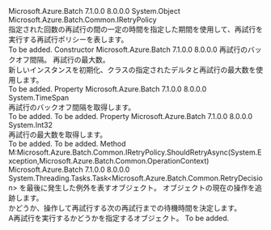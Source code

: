 <Type Name="LinearRetry" FullName="Microsoft.Azure.Batch.Common.LinearRetry">
  <TypeSignature Language="C#" Value="public class LinearRetry : Microsoft.Azure.Batch.Common.IRetryPolicy" />
  <TypeSignature Language="ILAsm" Value=".class public auto ansi beforefieldinit LinearRetry extends System.Object implements class Microsoft.Azure.Batch.Common.IRetryPolicy" />
  <TypeSignature Language="DocId" Value="T:Microsoft.Azure.Batch.Common.LinearRetry" />
  <TypeSignature Language="VB.NET" Value="Public Class LinearRetry&#xA;Implements IRetryPolicy" />
  <TypeSignature Language="F#" Value="type LinearRetry = class&#xA;    interface IRetryPolicy" />
  <AssemblyInfo>
    <AssemblyName>Microsoft.Azure.Batch</AssemblyName>
    <AssemblyVersion>7.1.0.0</AssemblyVersion>
    <AssemblyVersion>8.0.0.0</AssemblyVersion>
  </AssemblyInfo>
  <Base>
    <BaseTypeName>System.Object</BaseTypeName>
  </Base>
  <Interfaces>
    <Interface>
      <InterfaceName>Microsoft.Azure.Batch.Common.IRetryPolicy</InterfaceName>
    </Interface>
  </Interfaces>
  <Docs>
    <summary>
            指定された回数の再試行の間の一定の時間を指定した期間を使用して、再試行を実行する再試行ポリシーを表します。
            </summary>
    <remarks>To be added.</remarks>
  </Docs>
  <Members>
    <Member MemberName=".ctor">
      <MemberSignature Language="C#" Value="public LinearRetry (TimeSpan deltaBackoff, int maxRetries);" />
      <MemberSignature Language="ILAsm" Value=".method public hidebysig specialname rtspecialname instance void .ctor(valuetype System.TimeSpan deltaBackoff, int32 maxRetries) cil managed" />
      <MemberSignature Language="DocId" Value="M:Microsoft.Azure.Batch.Common.LinearRetry.#ctor(System.TimeSpan,System.Int32)" />
      <MemberSignature Language="VB.NET" Value="Public Sub New (deltaBackoff As TimeSpan, maxRetries As Integer)" />
      <MemberSignature Language="F#" Value="new Microsoft.Azure.Batch.Common.LinearRetry : TimeSpan * int -&gt; Microsoft.Azure.Batch.Common.LinearRetry" Usage="new Microsoft.Azure.Batch.Common.LinearRetry (deltaBackoff, maxRetries)" />
      <MemberType>Constructor</MemberType>
      <AssemblyInfo>
        <AssemblyName>Microsoft.Azure.Batch</AssemblyName>
        <AssemblyVersion>7.1.0.0</AssemblyVersion>
        <AssemblyVersion>8.0.0.0</AssemblyVersion>
      </AssemblyInfo>
      <Parameters>
        <Parameter Name="deltaBackoff" Type="System.TimeSpan" />
        <Parameter Name="maxRetries" Type="System.Int32" />
      </Parameters>
      <Docs>
        <param name="deltaBackoff">再試行のバックオフ間隔。</param>
        <param name="maxRetries">再試行の最大数。</param>
        <summary>
            新しいインスタンスを初期化、<see cref="T:Microsoft.Azure.Batch.Common.LinearRetry" />クラスの指定されたデルタと再試行の最大数を使用します。
            </summary>
        <remarks>To be added.</remarks>
      </Docs>
    </Member>
    <Member MemberName="DeltaBackoff">
      <MemberSignature Language="C#" Value="public TimeSpan DeltaBackoff { get; }" />
      <MemberSignature Language="ILAsm" Value=".property instance valuetype System.TimeSpan DeltaBackoff" />
      <MemberSignature Language="DocId" Value="P:Microsoft.Azure.Batch.Common.LinearRetry.DeltaBackoff" />
      <MemberSignature Language="VB.NET" Value="Public ReadOnly Property DeltaBackoff As TimeSpan" />
      <MemberSignature Language="F#" Value="member this.DeltaBackoff : TimeSpan" Usage="Microsoft.Azure.Batch.Common.LinearRetry.DeltaBackoff" />
      <MemberType>Property</MemberType>
      <AssemblyInfo>
        <AssemblyName>Microsoft.Azure.Batch</AssemblyName>
        <AssemblyVersion>7.1.0.0</AssemblyVersion>
        <AssemblyVersion>8.0.0.0</AssemblyVersion>
      </AssemblyInfo>
      <ReturnValue>
        <ReturnType>System.TimeSpan</ReturnType>
      </ReturnValue>
      <Docs>
        <summary>
            再試行のバックオフ間隔を取得します。
            </summary>
        <value>To be added.</value>
        <remarks>To be added.</remarks>
      </Docs>
    </Member>
    <Member MemberName="MaximumRetries">
      <MemberSignature Language="C#" Value="public int MaximumRetries { get; }" />
      <MemberSignature Language="ILAsm" Value=".property instance int32 MaximumRetries" />
      <MemberSignature Language="DocId" Value="P:Microsoft.Azure.Batch.Common.LinearRetry.MaximumRetries" />
      <MemberSignature Language="VB.NET" Value="Public ReadOnly Property MaximumRetries As Integer" />
      <MemberSignature Language="F#" Value="member this.MaximumRetries : int" Usage="Microsoft.Azure.Batch.Common.LinearRetry.MaximumRetries" />
      <MemberType>Property</MemberType>
      <AssemblyInfo>
        <AssemblyName>Microsoft.Azure.Batch</AssemblyName>
        <AssemblyVersion>7.1.0.0</AssemblyVersion>
        <AssemblyVersion>8.0.0.0</AssemblyVersion>
      </AssemblyInfo>
      <ReturnValue>
        <ReturnType>System.Int32</ReturnType>
      </ReturnValue>
      <Docs>
        <summary>
            再試行の最大数を取得します。
            </summary>
        <value>To be added.</value>
        <remarks>To be added.</remarks>
      </Docs>
    </Member>
    <Member MemberName="ShouldRetryAsync">
      <MemberSignature Language="C#" Value="public System.Threading.Tasks.Task&lt;Microsoft.Azure.Batch.Common.RetryDecision&gt; ShouldRetryAsync (Exception exception, Microsoft.Azure.Batch.Common.OperationContext operationContext);" />
      <MemberSignature Language="ILAsm" Value=".method public hidebysig newslot virtual instance class System.Threading.Tasks.Task`1&lt;class Microsoft.Azure.Batch.Common.RetryDecision&gt; ShouldRetryAsync(class System.Exception exception, class Microsoft.Azure.Batch.Common.OperationContext operationContext) cil managed" />
      <MemberSignature Language="DocId" Value="M:Microsoft.Azure.Batch.Common.LinearRetry.ShouldRetryAsync(System.Exception,Microsoft.Azure.Batch.Common.OperationContext)" />
      <MemberSignature Language="F#" Value="abstract member ShouldRetryAsync : Exception * Microsoft.Azure.Batch.Common.OperationContext -&gt; System.Threading.Tasks.Task&lt;Microsoft.Azure.Batch.Common.RetryDecision&gt;&#xA;override this.ShouldRetryAsync : Exception * Microsoft.Azure.Batch.Common.OperationContext -&gt; System.Threading.Tasks.Task&lt;Microsoft.Azure.Batch.Common.RetryDecision&gt;" Usage="linearRetry.ShouldRetryAsync (exception, operationContext)" />
      <MemberType>Method</MemberType>
      <Implements>
        <InterfaceMember>M:Microsoft.Azure.Batch.Common.IRetryPolicy.ShouldRetryAsync(System.Exception,Microsoft.Azure.Batch.Common.OperationContext)</InterfaceMember>
      </Implements>
      <AssemblyInfo>
        <AssemblyName>Microsoft.Azure.Batch</AssemblyName>
        <AssemblyVersion>7.1.0.0</AssemblyVersion>
        <AssemblyVersion>8.0.0.0</AssemblyVersion>
      </AssemblyInfo>
      <ReturnValue>
        <ReturnType>System.Threading.Tasks.Task&lt;Microsoft.Azure.Batch.Common.RetryDecision&gt;</ReturnType>
      </ReturnValue>
      <Parameters>
        <Parameter Name="exception" Type="System.Exception" />
        <Parameter Name="operationContext" Type="Microsoft.Azure.Batch.Common.OperationContext" />
      </Parameters>
      <Docs>
        <param name="exception"><see cref="T:System.Exception" />を最後に発生した例外を表すオブジェクト。</param>
        <param name="operationContext"><see cref="T:Microsoft.Azure.Batch.Common.OperationContext" />オブジェクトの現在の操作を追跡します。</param>
        <summary>
            かどうか、操作して再試行する次の再試行までの待機時間を決定します。 
            </summary>
        <returns>A<see cref="T:Microsoft.Azure.Batch.Common.RetryDecision" />再試行を実行するかどうかを指定するオブジェクト。</returns>
        <remarks>To be added.</remarks>
      </Docs>
    </Member>
  </Members>
</Type>